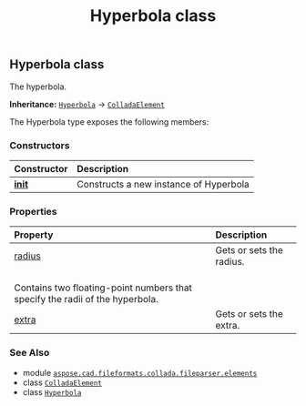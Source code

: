 ﻿---
title: Hyperbola class
second_title: Aspose.CAD for Python via .NET API References
description: 
type: docs
weight: 430
url: /python-net/aspose.cad.fileformats.collada.fileparser.elements/hyperbola/
is_root: false
---

## Hyperbola class

The hyperbola.



**Inheritance:** [`Hyperbola`](/cad/python-net/aspose.cad.fileformats.collada.fileparser.elements/hyperbola) → 
[`ColladaElement`](/cad/python-net/aspose.cad.fileformats.collada.fileparser.elements/colladaelement)



The Hyperbola type exposes the following members:

### Constructors
| Constructor | Description |
| :- | :- |
| [__init__](/cad/python-net/aspose.cad.fileformats.collada.fileparser.elements/hyperbola/__init__/#) | Constructs a new instance of Hyperbola |


### Properties
| Property | Description |
| :- | :- |
| [radius](/cad/python-net/aspose.cad.fileformats.collada.fileparser.elements/hyperbola/radius) | Gets or sets the radius.<br/>Contains two floating-point numbers that specify the radii of the hyperbola. |
| [extra](/cad/python-net/aspose.cad.fileformats.collada.fileparser.elements/hyperbola/extra) | Gets or sets the extra. |



### See Also
* module [`aspose.cad.fileformats.collada.fileparser.elements`](..)
* class [`ColladaElement`](/cad/python-net/aspose.cad.fileformats.collada.fileparser.elements/colladaelement)
* class [`Hyperbola`](/cad/python-net/aspose.cad.fileformats.collada.fileparser.elements/hyperbola)
